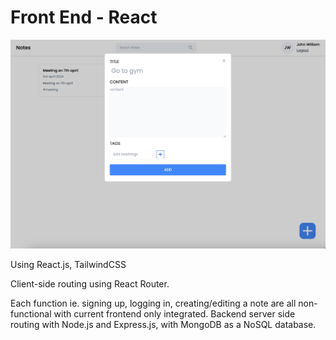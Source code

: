 # Front End - React

![FrontendImage](/frontend/notes-app/frontendImage2.png)




Using React.js, TailwindCSS

Client-side routing using React Router.

Each function ie. signing up, logging in, creating/editing a note are all non-functional with current frontend only integrated. 
Backend server side routing with Node.js and Express.js, with MongoDB as a NoSQL database.  